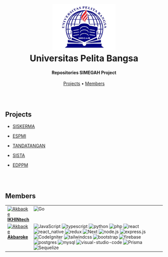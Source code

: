 <h1 align="center">
  <br>
  <a href="https://web.pelitabangsa.ac.id"><img src="./assets/Logo-Universitas-Pelita-Bangsa.webp" alt="Markdownify" width="200"></a>
  <br>
  Universitas Pelita Bangsa
  <br>
</h1>

<h4 align="center">Repositories SIMEGAH Project</h4>

<p align="center">
  <a href="#projects">Projects</a> •
  <a href="#members">Members</a>
</p>

  <br>
  <br>

## Projects

- [SISKERMA](https://siskerma.pelitabangsa.ac.id/)
- [ESPMI](https://espmi.pelitabangsa.ac.id/)
- [TANDATANGAN](https://tandatangan.pelitabangsa.ac.id/)
- [SISTA](https://sista.pelitabangsa.ac.id/)
- [EDPPM](https://edppm.pelitabangsa.ac.id/)

  <br>
  <br>

## Members

<table>
    <tr>
      <td valign="top" width="5%">
        <a href="https://github.com/IKHINtech">
          <img src="https://avatars.githubusercontent.com/u/37961417?v=4" width="100px;" alt="Akbaoke"/>
          <br />
          <b style="text-align: center;">IKHINtech</b>
        </a>
      </td>
      <td valign="top" width="95%">
      <img src="https://img.shields.io/badge/go-%2300ADD8.svg?style=for-the-badge&logo=go&logoColor=white" title="Go" />
      </td>
    </tr>
    <tr>
      <td valign="top" width="5%">
        <a href="https://github.com/Akbaroke">
          <img src="https://avatars.githubusercontent.com/u/94231436?v=4" width="100px;" alt="Akbaoke"/>
          <br />
          <b style="text-align: center;">Akbaroke</b>
        </a>
      </td>
      <td valign="top" width="95%">
        <img src="https://img.shields.io/badge/javascript-%23323330.svg?style=for-the-badge&logo=javascript&logoColor=%23F7DF1E" title="JavaScript" />
        <img src="https://img.shields.io/badge/typescript-%23007ACC.svg?style=for-the-badge&logo=typescript&logoColor=white" title="typescript" />
        <img src="https://img.shields.io/badge/python-3670A0?style=for-the-badge&logo=python&logoColor=ffdd54" title="python" />
        <img src="https://img.shields.io/badge/php-%23777BB4.svg?style=for-the-badge&logo=php&logoColor=white" title="php" />
        <img src="https://img.shields.io/badge/react-%2320232a.svg?style=for-the-badge&logo=react&logoColor=%2361DAFB" title="react" />
        <img src="https://img.shields.io/badge/react_native-%2320232a.svg?style=for-the-badge&logo=react&logoColor=%2361DAFB" title="react_native" />
        <img src="https://img.shields.io/badge/redux-%23593d88.svg?style=for-the-badge&logo=redux&logoColor=white" title="redux" />
        <img src="https://img.shields.io/badge/Next-black?style=for-the-badge&logo=next.js&logoColor=white" title="Next" />
        <img src="https://img.shields.io/badge/node.js-6DA55F?style=for-the-badge&logo=node.js&logoColor=white" title="node.js" />
        <img src="https://img.shields.io/badge/express.js-%23404d59.svg?style=for-the-badge&logo=express&logoColor=%2361DAFB" title="express.js" />
        <img src="https://img.shields.io/badge/CodeIgniter-%23EF4223.svg?style=for-the-badge&logo=codeIgniter&logoColor=white" title="CodeIgniter" />
        <img src="https://img.shields.io/badge/tailwindcss-%2338B2AC.svg?style=for-the-badge&logo=tailwind-css&logoColor=white" title="tailwindcss" />
        <img src="https://img.shields.io/badge/bootstrap-%238511FA.svg?style=for-the-badge&logo=bootstrap&logoColor=white" title="bootstrap" />
        <img src="https://img.shields.io/badge/firebase-a08021?style=for-the-badge&logo=firebase&logoColor=ffcd34" title="firebase" />
        <img src="https://img.shields.io/badge/postgres-%23316192.svg?style=for-the-badge&logo=postgresql&logoColor=white"title="postgres" />
        <img src="https://img.shields.io/badge/mysql-4479A1.svg?style=for-the-badge&logo=mysql&logoColor=white"title="mysql" />
        <img src="https://img.shields.io/badge/Visual%20Studio%20Code-0078d7.svg?style=for-the-badge&logo=visual-studio-code&logoColor=white"title="visual-studio-code" />
        <img src="https://img.shields.io/badge/Prisma-3982CE?style=for-the-badge&logo=Prisma&logoColor=white"title="Prisma" />
        <img src="https://img.shields.io/badge/Sequelize-52B0E7?style=for-the-badge&logo=Sequelize&logoColor=white"title="Sequelize" />
      </td>
    </tr>
</table>
